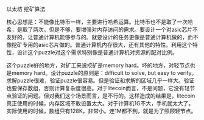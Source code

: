 以太坊 挖矿算法

核心思想是：不能像比特币一样，主要进行哈希运算。比特币也不是取了一次哈希，是取了两次。但是不够，要增强对内存访问的需求。要设计一个对asic芯片不友好的，让普通计算机能够参与的。就要设计的任务更像是普通计算机做的，而不像挖矿专用的asic芯片做的。普通计算机内存很大，还有其他的特性。利用这个特性，设计这个puzzle对这个需求特别像是普通计算机对资源的配对比例。

这个puzzle好的地方，对矿工来说挖矿是memory hard。坏的地方，对轻节点也是memory hard。设计puzzle的原则是：difficult to solve, but easy to verify。求解puzzle很难，验证puzzle很容易。但是验证和求解的区域几乎一样大。验证也要保存数组，否则计算复杂度很高。对于litecoin而言，不是问题，它没有轻节点验证的问题。但对我们这个场景而言，是不行的。这样造成的结果是，litecoin真正使用的时候，内存区域不敢设置太大。对于计算机1G不大，手机就太大了。实际使用的时候，数组只有128K，非常小。连1M都不到，就是为了照顾轻节点。
